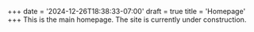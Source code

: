 +++
date = '2024-12-26T18:38:33-07:00'
draft = true
title = 'Homepage'
+++
This is the main homepage. The site is currently under construction.